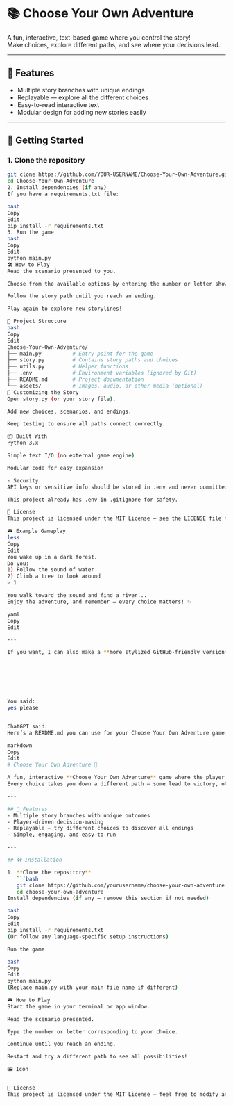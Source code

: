 # 📚 Choose Your Own Adventure

A fun, interactive, text-based game where you control the story!  
Make choices, explore different paths, and see where your decisions lead.

---

## 🎯 Features
- Multiple story branches with unique endings
- Replayable — explore all the different choices
- Easy-to-read interactive text
- Modular design for adding new stories easily

---

## 🚀 Getting Started

### 1. Clone the repository
```bash
git clone https://github.com/YOUR-USERNAME/Choose-Your-Own-Adventure.git
cd Choose-Your-Own-Adventure
2. Install dependencies (if any)
If you have a requirements.txt file:

bash
Copy
Edit
pip install -r requirements.txt
3. Run the game
bash
Copy
Edit
python main.py
🛠 How to Play
Read the scenario presented to you.

Choose from the available options by entering the number or letter shown.

Follow the story path until you reach an ending.

Play again to explore new storylines!

📂 Project Structure
bash
Copy
Edit
Choose-Your-Own-Adventure/
├── main.py          # Entry point for the game
├── story.py         # Contains story paths and choices
├── utils.py         # Helper functions
├── .env             # Environment variables (ignored by Git)
├── README.md        # Project documentation
└── assets/          # Images, audio, or other media (optional)
🌱 Customizing the Story
Open story.py (or your story file).

Add new choices, scenarios, and endings.

Keep testing to ensure all paths connect correctly.

📦 Built With
Python 3.x

Simple text I/O (no external game engine)

Modular code for easy expansion

⚠️ Security
API keys or sensitive info should be stored in .env and never committed to GitHub.

This project already has .env in .gitignore for safety.

📜 License
This project is licensed under the MIT License — see the LICENSE file for details.

🎮 Example Gameplay
less
Copy
Edit
You wake up in a dark forest.  
Do you:
1) Follow the sound of water
2) Climb a tree to look around
> 1

You walk toward the sound and find a river...
Enjoy the adventure, and remember — every choice matters! ✨

yaml
Copy
Edit

---

If you want, I can also make a **more stylized GitHub-friendly version** with emojis, badges, and maybe a screenshot placeholder so it looks polished on your repo page. That would make it pop.







You said:
yes please


ChatGPT said:
Here’s a README.md you can use for your Choose Your Own Adventure game. I made it clear, friendly, and adaptable — you can fill in any missing details like your name, the exact programming language, and how to run it.

markdown
Copy
Edit
# Choose Your Own Adventure 🎯

A fun, interactive **Choose Your Own Adventure** game where the player’s decisions shape the story.  
Every choice takes you down a different path — some lead to victory, others to unexpected twists!

---

## 📜 Features
- Multiple story branches with unique outcomes  
- Player-driven decision-making  
- Replayable — try different choices to discover all endings  
- Simple, engaging, and easy to run

---

## 🛠️ Installation

1. **Clone the repository**
   ```bash
   git clone https://github.com/yourusername/choose-your-own-adventure.git
   cd choose-your-own-adventure
Install dependencies (if any — remove this section if not needed)

bash
Copy
Edit
pip install -r requirements.txt
(Or follow any language-specific setup instructions)

Run the game

bash
Copy
Edit
python main.py
(Replace main.py with your main file name if different)

🎮 How to Play
Start the game in your terminal or app window.

Read the scenario presented.

Type the number or letter corresponding to your choice.

Continue until you reach an ending.

Restart and try a different path to see all possibilities!

🖼️ Icon


📜 License
This project is licensed under the MIT License — feel free to modify and share :)
